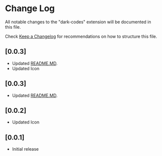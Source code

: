 # Change Log

All notable changes to the "dark-codes" extension will be documented in this file.

Check [Keep a Changelog](http://keepachangelog.com/) for recommendations on how to structure this file.

## [0.0.3]

- Updated [README.MD](README.md).
- Updated Icon

## [0.0.3]

- Updated [README.MD](README.md).

## [0.0.2]

- Updated Icon

## [0.0.1]

- Initial release


